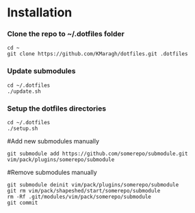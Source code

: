 # Installation


### Clone the repo to ~/.dotfiles folder

```
cd ~
git clone https://github.com/KMaragh/dotfiles.git .dotfiles
```

### Update submodules

```
cd ~/.dotfiles
./update.sh
```

### Setup the dotfiles directories

```
cd ~/.dotfiles
./setup.sh
```

#Add new submodules manually
```
git submodule add https://github.com/somerepo/submodule.git vim/pack/plugins/somerepo/submodule
```

#Remove submodules manually
```
git submodule deinit vim/pack/plugins/somerepo/submodule
git rm vim/pack/shapeshed/start/somerepo/submodule
rm -Rf .git/modules/vim/pack/somerepo/submodule
git commit

```
